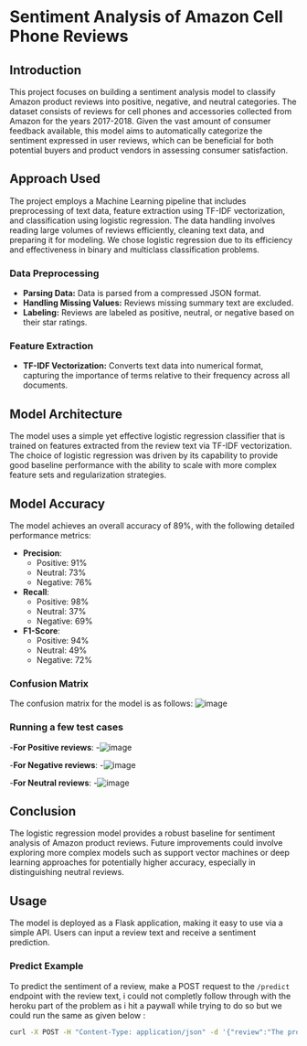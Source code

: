 # Sentiment Analysis of Amazon Cell Phone Reviews

## Introduction
This project focuses on building a sentiment analysis model to classify Amazon product reviews into positive, negative, and neutral categories. The dataset consists of reviews for cell phones and accessories collected from Amazon for the years 2017-2018. Given the vast amount of consumer feedback available, this model aims to automatically categorize the sentiment expressed in user reviews, which can be beneficial for both potential buyers and product vendors in assessing consumer satisfaction.

## Approach Used
The project employs a Machine Learning pipeline that includes preprocessing of text data, feature extraction using TF-IDF vectorization, and classification using logistic regression. The data handling involves reading large volumes of reviews efficiently, cleaning text data, and preparing it for modeling. We chose logistic regression due to its efficiency and effectiveness in binary and multiclass classification problems.

### Data Preprocessing
- **Parsing Data:** Data is parsed from a compressed JSON format.
- **Handling Missing Values:** Reviews missing summary text are excluded.
- **Labeling:** Reviews are labeled as positive, neutral, or negative based on their star ratings.

### Feature Extraction
- **TF-IDF Vectorization:** Converts text data into numerical format, capturing the importance of terms relative to their frequency across all documents.

## Model Architecture
The model uses a simple yet effective logistic regression classifier that is trained on features extracted from the review text via TF-IDF vectorization. The choice of logistic regression was driven by its capability to provide good baseline performance with the ability to scale with more complex feature sets and regularization strategies.

## Model Accuracy
The model achieves an overall accuracy of 89%, with the following detailed performance metrics:

- **Precision**:
  - Positive: 91%
  - Neutral: 73%
  - Negative: 76%
- **Recall**:
  - Positive: 98%
  - Neutral: 37%
  - Negative: 69%
- **F1-Score**:
  - Positive: 94%
  - Neutral: 49%
  - Negative: 72%

### Confusion Matrix
The confusion matrix for the model is as follows:
![image](https://github.com/Rahulkrishna-M/Sentiment_analysis_of_reviews/assets/102946334/429ed46d-f3db-4997-aa92-358c548c96a1)

### Running a few test cases
-**For Positive reviews**:
  -![image](https://github.com/Rahulkrishna-M/Sentiment_analysis_of_reviews/assets/102946334/14276a9a-8942-4e22-be9e-1a05fff65859)
  
-**For Negative reviews**:
  -![image](https://github.com/Rahulkrishna-M/Sentiment_analysis_of_reviews/assets/102946334/33348cd2-935e-4fca-bf94-d7fca117d12f)
  
-**For Neutral reviews**:
  -![image](https://github.com/Rahulkrishna-M/Sentiment_analysis_of_reviews/assets/102946334/409fa3f0-ac53-4f78-b4da-f43f611955ba)

## Conclusion
The logistic regression model provides a robust baseline for sentiment analysis of Amazon product reviews. Future improvements could involve exploring more complex models such as support vector machines or deep learning approaches for potentially higher accuracy, especially in distinguishing neutral reviews.

## Usage
The model is deployed as a Flask application, making it easy to use via a simple API. Users can input a review text and receive a sentiment prediction.

### Predict Example
To predict the sentiment of a review, make a POST request to the `/predict` endpoint with the review text, i could not completly follow through with the heroku part of the problem as i hit a paywall while trying to do so but we could run the same as given below :
```bash
curl -X POST -H "Content-Type: application/json" -d '{"review":"The product was fantastic!"}' https://app-name.herokuapp.com/predict

